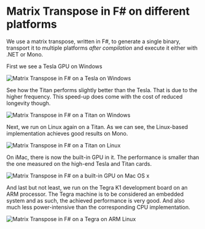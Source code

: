 # Matrix Transpose in F# on different platforms

We use a matrix transpose, written in F#, to generate a single binary, transport it to multiple platforms *after compilation* and execute it either with .NET or Mono.

First we see a Tesla GPU on Windows

![Matrix Transpose in F# on a Tesla on Windows](../content/images/multi-platform/transp-tesla.png)

See how the Titan performs slightly better than the Tesla. That is due to the higher frequency. This speed-up does come with the cost of reduced longevity though.

![Matrix Transpose in F# on a Titan on Windows](../content/images/multi-platform/transp-titan.png)

Next, we run on Linux again on a Titan. As we can see, the Linux-based implementation achieves good results on Mono.

![Matrix Transpose in F# on a Titan on Linux](../content/images/multi-platform/transp-linux.png)

On iMac, there is now the built-in GPU in it. The performance is smaller than the one measured on the high-end Tesla and Titan cards.

![Matrix Transpose in F# on a built-in GPU on Mac OS x](../content/images/multi-platform/transp-mac.png)

And last but not least, we run on the Tegra K1 development board on an ARM processor. The Tegra machine is to be considered an embedded system and as such, the achieved performance is very good. And also much less power-intensive than the corresponding CPU implementation.

![Matrix Transpose in F# on a Tegra on ARM Linux](../content/images/multi-platform/transp-tegra.png)